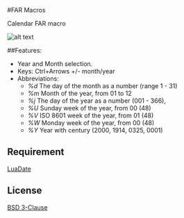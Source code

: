 #FAR Macros

Calendar FAR macro

![alt text](http://i78.fastpic.ru/big/2016/0512/9a/51d0774d5e51a5977b3a0cc67458d49a.png "Calendar")

##Features:

* Year and Month selection.
* Keys: Ctrl+Arrows +/- month/year
* Abbreviations:
	* *%d*	The day of the month as a number (range 1 - 31)
	* *%m*	Month of the year, from 01 to 12
	* *%j*	The day of the year as a number (001 - 366),
	* *%U*	Sunday week of the year, from 00 (48)
	* *%V*	ISO 8601 week of the year, from 01 (48)
	* *%W*	Monday week of the year, from 00 (48)
	* *%Y*	Year with century (2000, 1914, 0325, 0001)

## Requirement

[LuaDate](https://github.com/Tieske/date/)

## License

[BSD 3-Clause](https://opensource.org/licenses/BSD-3-Clause)

